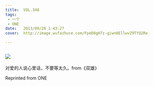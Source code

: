 ```yaml
---
title:	VOL.348
tags:
 - 一个
 - ONE
date:	2013/09/20 1:43:27
cover:	http://image.wufazhuce.com/FpeD8gH7z-giwn0EllwvZ9TYQ2Re

---
```

![](http://image.wufazhuce.com/FpeD8gH7z-giwn0EllwvZ9TYQ2Re)
---

对爱的人说心里话，不要等太久。from《双雄》
 
Reprinted from ONE
